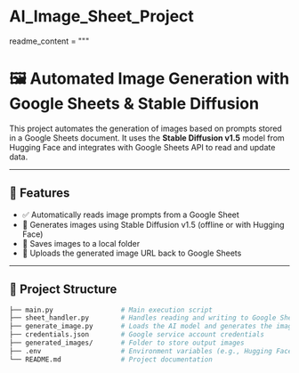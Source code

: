 # AI_Image_Sheet_Project

readme_content = """
# 🖼️ Automated Image Generation with Google Sheets & Stable Diffusion

This project automates the generation of images based on prompts stored in a Google Sheets document. It uses the **Stable Diffusion v1.5** model from Hugging Face and integrates with Google Sheets API to read and update data.

---

## 📌 Features

- ✅ Automatically reads image prompts from a Google Sheet  
- 🧠 Generates images using Stable Diffusion v1.5 (offline or with Hugging Face)  
- 💾 Saves images to a local folder  
- 🔁 Uploads the generated image URL back to Google Sheets  

---

## 📁 Project Structure

```bash
├── main.py                 # Main execution script
├── sheet_handler.py        # Handles reading and writing to Google Sheets
├── generate_image.py       # Loads the AI model and generates the image
├── credentials.json        # Google service account credentials
├── generated_images/       # Folder to store output images
├── .env                    # Environment variables (e.g., Hugging Face token)
└── README.md               # Project documentation
